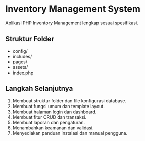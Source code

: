 # Inventory Management System

Aplikasi PHP Inventory Management lengkap sesuai spesifikasi.

## Struktur Folder
- config/
- includes/
- pages/
- assets/
- index.php

## Langkah Selanjutnya
1. Membuat struktur folder dan file konfigurasi database.
2. Membuat fungsi umum dan template layout.
3. Membuat halaman login dan dashboard.
4. Membuat fitur CRUD dan transaksi.
5. Membuat laporan dan pengaturan.
6. Menambahkan keamanan dan validasi.
7. Menyediakan panduan instalasi dan manual pengguna.
